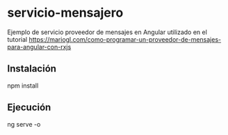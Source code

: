 # servicio-mensajero
Ejemplo de servicio proveedor de mensajes en Angular utilizado en el tutorial https://mariogl.com/como-programar-un-proveedor-de-mensajes-para-angular-con-rxjs

## Instalación
npm install

## Ejecución
ng serve -o
